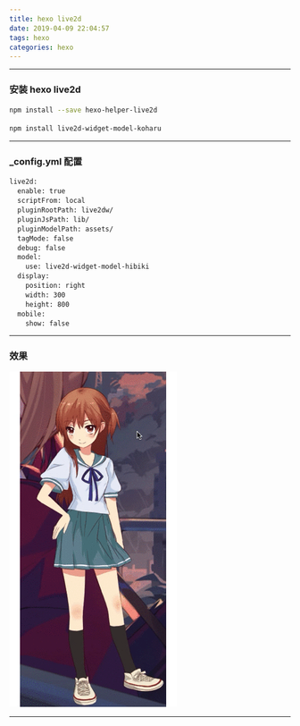 ```yaml
---
title: hexo live2d
date: 2019-04-09 22:04:57
tags: hexo
categories: hexo
---
```

****

### 安装 hexo live2d

``` bash
npm install --save hexo-helper-live2d

npm install live2d-widget-model-koharu
```

****

### _config.yml 配置

``` bash
live2d:
  enable: true
  scriptFrom: local
  pluginRootPath: live2dw/
  pluginJsPath: lib/
  pluginModelPath: assets/
  tagMode: false
  debug: false
  model:
    use: live2d-widget-model-hibiki
  display:
    position: right
    width: 300
    height: 800
  mobile:
    show: false
```

****

### 效果

![hexo_live](/imgs/hexo_live.gif)
****
